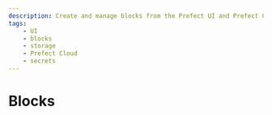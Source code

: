 ```yaml
---
description: Create and manage blocks from the Prefect UI and Prefect Cloud.
tags:
    - UI
    - blocks
    - storage
    - Prefect Cloud
    - secrets
---
```


# Blocks

